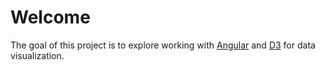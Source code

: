 # Welcome

The goal of this project is to explore working with [Angular](https://angular.io) and [D3](https://d3js.org) for data visualization.
